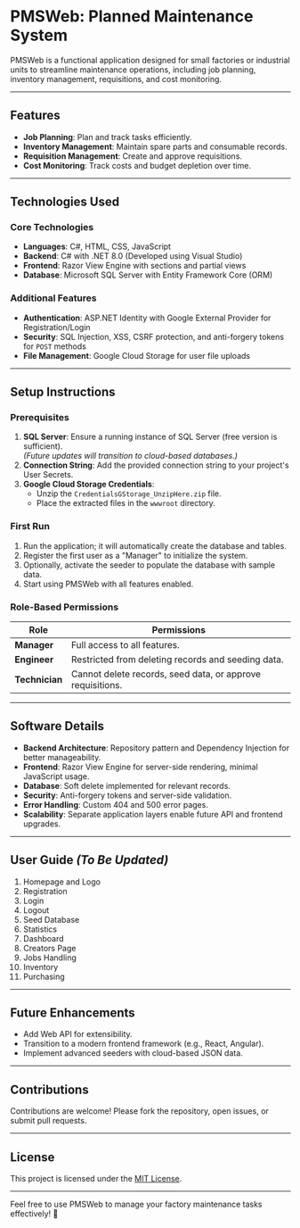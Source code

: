 # PMSWeb: Planned Maintenance System

PMSWeb is a functional application designed for small factories or industrial units to streamline maintenance operations, including job planning, inventory management, requisitions, and cost monitoring.

---

## Features

- **Job Planning**: Plan and track tasks efficiently.
- **Inventory Management**: Maintain spare parts and consumable records.
- **Requisition Management**: Create and approve requisitions.
- **Cost Monitoring**: Track costs and budget depletion over time.

---

## Technologies Used

### Core Technologies

- **Languages**: C#, HTML, CSS, JavaScript
- **Backend**: C# with .NET 8.0 (Developed using Visual Studio)
- **Frontend**: Razor View Engine with sections and partial views
- **Database**: Microsoft SQL Server with Entity Framework Core (ORM)

### Additional Features

- **Authentication**: ASP.NET Identity with Google External Provider for Registration/Login
- **Security**: SQL Injection, XSS, CSRF protection, and anti-forgery tokens for `POST` methods
- **File Management**: Google Cloud Storage for user file uploads

---

## Setup Instructions

### Prerequisites

1. **SQL Server**: Ensure a running instance of SQL Server (free version is sufficient).  
   *(Future updates will transition to cloud-based databases.)*
2. **Connection String**: Add the provided connection string to your project's User Secrets.
3. **Google Cloud Storage Credentials**:
   - Unzip the `CredentialsGStorage_UnzipHere.zip` file.
   - Place the extracted files in the `wwwroot` directory.

### First Run

1. Run the application; it will automatically create the database and tables.
2. Register the first user as a "Manager" to initialize the system.
3. Optionally, activate the seeder to populate the database with sample data.
4. Start using PMSWeb with all features enabled.

### Role-Based Permissions

| Role        | Permissions                                       |
|-------------|---------------------------------------------------|
| **Manager** | Full access to all features.                     |
| **Engineer**| Restricted from deleting records and seeding data.|
| **Technician**| Cannot delete records, seed data, or approve requisitions.|

---

## Software Details

- **Backend Architecture**: Repository pattern and Dependency Injection for better manageability.
- **Frontend**: Razor View Engine for server-side rendering, minimal JavaScript usage.
- **Database**: Soft delete implemented for relevant records.
- **Security**: Anti-forgery tokens and server-side validation.
- **Error Handling**: Custom 404 and 500 error pages.
- **Scalability**: Separate application layers enable future API and frontend upgrades.

---

## User Guide *(To Be Updated)*

1. Homepage and Logo
2. Registration
3. Login
4. Logout
5. Seed Database
6. Statistics
7. Dashboard
8. Creators Page
9. Jobs Handling
10. Inventory
11. Purchasing

---

## Future Enhancements

- Add Web API for extensibility.
- Transition to a modern frontend framework (e.g., React, Angular).
- Implement advanced seeders with cloud-based JSON data.

---

## Contributions

Contributions are welcome! Please fork the repository, open issues, or submit pull requests.

---

## License

This project is licensed under the [MIT License](LICENSE).

---

Feel free to use PMSWeb to manage your factory maintenance tasks effectively! 🚀
